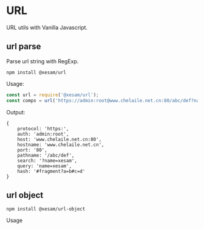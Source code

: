 # URL

URL utils with Vanilla Javascript.

## url parse

Parse url string with RegExp.

```shell script
npm install @xesam/url
```

Usage:

```javascript
const url = require('@xesam/url');
const comps = url('https://admin:root@www.chelaile.net.cn:80/abc/def?name=xesam#fragment?a=b#c=d');
```

Output:

```json5
{
    protocol: 'https:',
    auth: 'admin:root',
    host: 'www.chelaile.net.cn:80',
    hostname: 'www.chelaile.net.cn',
    port: '80',
    pathname: '/abc/def',
    search: '?name=xesam',
    query: 'name=xesam',
    hash: '#fragment?a=b#c=d'
}
```

## url object

```shell script
npm install @xesam/url-object
```

Usage








